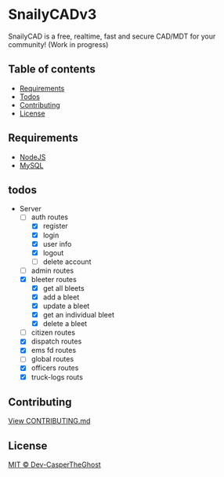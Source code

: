 # SnailyCADv3

SnailyCAD is a free, realtime, fast and secure CAD/MDT for your community! (Work in progress)

## Table of contents

- [Requirements](#requirements)
- [Todos](#todos)
- [Contributing](#contributing)
- [License](#license)

## Requirements

- [NodeJS](https://nodejs.org)
- [MySQL](https://www.apachefriends.org/download.html)

## todos

- Server
  - [ ] auth routes
    - [x] register
    - [x] login
    - [x] user info
    - [x] logout
    - [ ] delete account
  - [ ] admin routes
  - [x] bleeter routes
    - [x] get all bleets
    - [x] add a bleet
    - [x] update a bleet
    - [x] get an individual bleet
    - [x] delete a bleet
  - [ ] citizen routes
  - [x] dispatch routes
  - [x] ems fd routes
  - [ ] global routes
  - [x] officers routes
  - [x] truck-logs routs

## Contributing

[View CONTRIBUTING.md](./CONTRIBUTING.md)

## License

[MIT © Dev-CasperTheGhost](./LICENSE)
